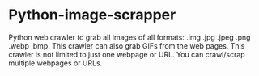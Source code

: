 # Python-image-scrapper
Python web crawler to grab all images of all formats: .img .jpg .jpeg .png .webp .bmp. This crawler can also grab GIFs from the web pages. This crawler is not limited to just one webpage or URL. You can crawl/scrap multiple webpages or URLs.
